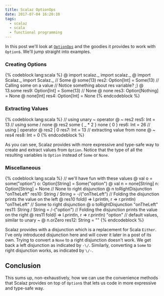 ```yaml
---
title: Scalaz OptionOps
date: 2017-07-04 16:20:10
tags:
  - scalaz
  - scala
  - functional programming
---
```


In this post we'll look at [`OptionOps`](https://github.com/scalaz/scalaz/blob/c0e4b531847348e1fd533c7d3605fe69320dde91/core/src/main/scala/scalaz/syntax/std/OptionOps.scala) and the goodies it provides to work with `Option`s. We'll jump straight into examples.  

### Creating Options

{% codeblock lang:scala %}
@ import scalaz._
import scalaz._
@ import Scalaz._
import Scalaz._
// Some
@ some(13)
res2: Option[Int] = Some(13)
// Calling some on a value
// Notice something about res variable? ;)
@ 13.some
res9: Option[Int] = Some(13)
// None
@ none
res3: Option[Nothing] = None
@ none[Int]
res4: Option[Int] = None
{% endcodeblock %}  

### Extracting Values  

{% codeblock lang:scala %}
// using unary ~ operator
@ ~ res2
res5: Int = 13
// using some / none
@ res2 some { _ * 2 } none { 0 }
res6: Int = 26
// using | operator
@ res2 | 0
res7: Int = 13
// extracting value from none
@ ~ res4
res8: Int = 0
{% endcodeblock %}  

As you can see, Scalaz provides with more expressive and type-safe way to create and extract values from `Option`. Notice that the type of all the resulting variables is `Option` instead of `Some` or `None`.  

### Miscellaneous  

{% codeblock lang:scala %}
// we'll have fun with these values
@ val o = some("option")
o: Option[String] = Some("option")
@ val n = none[String]
n: Option[String] = None
// None to right disjunction
@ n toRightDisjunction "onTheLeft"
res10: String \/ String = -\/("onTheLeft")
// Folding the disjunction prints the value on the left
@ res10 fold(l => l.println, r => r.println)
"onTheLeft"
// Some to right disjunction
@ o toRightDisjunction "onTheLeft"
res11: String \/ String = \/-("option")
// Folding the disjunction prints the value on the right
@ res11 fold(l => l.println, r => r.println)
"option"
// default values, similar to unary ~
@ n.orZero
res12: String = ""
{% endcodeblock %}  

Scalaz provides with a disjunction which is a replacement for Scala `Either`. I've only introduced disjunction here and will cover it later in a post of its own. Trying to convert a `None` to a right disjunction doesn't work. We get back a left disjunction as indicated by `-\/`. Similarly, converting a `Some` to right disjunction works, as indicated by `\/-`.  

## Conclusion  

This sums up, non-exhaustively, how we can use the convenience methods that Scalaz provides on top of `Option`s that lets us code in more expressive and type-safe way. 